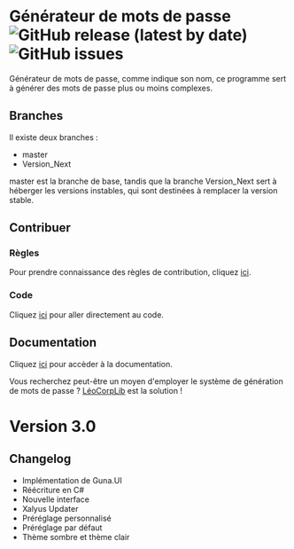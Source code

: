 # Générateur de mots de passe ![GitHub release (latest by date)](https://img.shields.io/github/v/release/Leo-Corporation/Generateur-de-mots-de-passe) ![GitHub issues](https://img.shields.io/github/issues-raw/Leo-Corporation/Generateur-de-mots-de-passe?label=issues)
Générateur de mots de passe, comme indique son nom, ce programme sert à générer des mots de passe plus ou moins complexes.
## Branches
Il existe deux branches :
* master
* Version_Next

master est la branche de base, tandis que la branche Version_Next sert à héberger les versions instables, qui sont destinées à remplacer la version stable.

## Contribuer
### Règles
Pour prendre connaissance des règles de contribution, cliquez [ici](https://github.com/Leo-Corporation/Generateur-de-mots-de-passe/blob/master/CONTRIBUTING.md).
### Code
Cliquez [ici](https://github.com/Leo-Corporation/Generateur-de-mots-de-passe/tree/master/G%C3%A9n%C3%A9rateur%20de%20mot%20de%20passe%202/G%C3%A9n%C3%A9rateur%20de%20mots%20de%20passe%203) pour aller directement au code.
## Documentation
Cliquez [ici](https://github.com/Leo-Corporation/Generateur-de-mots-de-passe/wiki) pour accèder à la documentation.

Vous recherchez peut-être un moyen d'employer le système de génération de mots de passe ? [LéoCorpLib](https://github.com/Leo-Corporation/LeoCorpLibrary) est la solution !

# Version 3.0
## Changelog
- Implémentation de Guna.UI
- Réécriture en C#
- Nouvelle interface
- Xalyus Updater
- Préréglage personnalisé
- Préréglage par défaut
- Thème sombre et thème clair
